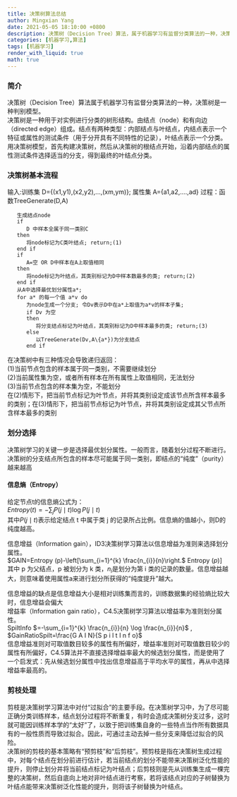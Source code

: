 ```yaml
---
title: 决策树算法总结
author: Mingxian Yang
date: 2021-05-05 18:10:00 +0800
description: 决策树（Decision Tree）算法，属于机器学习有监督分类算法的一种，决策树是一个预测模型。决策树是一种用于对实例进行分类的树形结构。由结点（node）和有向边（directed edge）组成。结点有两种类型：内部结点与叶结点，内结点表示一个特征或属性的测试条件（用于分开具有不同特性的记录），叶结点表示一个分类。使用决策树模型，首先构建决策树，然后从决策树的根结点开始，沿着内部结点的属性测试条件选择适当的分支，得到最终的叶结点分类。
categories: [机器学习,算法]
tags: [机器学习]
render_with_liquid: true
math: true
---
```


### 简介
决策树（Decision Tree）算法属于机器学习有监督分类算法的一种，决策树是一种判别模型。  
决策树是一种用于对实例进行分类的树形结构。由结点（node）和有向边（directed edge）组成。结点有两种类型：内部结点与叶结点，内结点表示一个特征或属性的测试条件（用于分开具有不同特性的记录），叶结点表示一个分类。  
用决策树模型，首先构建决策树，然后从决策树的根结点开始，沿着内部结点的属性测试条件选择适当的分支，得到最终的叶结点分类。

### 决策树基本流程

输入:训练集 D={(x1,y1),(x2,y2),...,(xm,ym)};
     属性集 A={a1,a2,....,ad}
过程：函数TreeGenerate(D,A)
```
   生成结点node
   if 
      D 中样本全属于同一类别C 
   then
      将node标记为C类叶结点; return;(1)
   end if
   if 
      A=空 OR D中样本在A上取值相同
   then
      将node标记为叶结点，其类别标记为D中样本数最多的类; return;(2)
   end if
   从A中选择最优划分属性a*;
   for a* 的每一个值 a*v do
      为node生成一个分支; 令Dv表示D中在a*上取值为a*v的样本子集;
      if Dv 为空 
      then
         将分支结点标记为叶结点，其类别标记为D中样本最多的类; return;(3)
      else
         以TreeGenerate(Dv,A\{a*})为分支结点
      end if
```

在决策树中有三种情况会导致递归返回：  
(1)当前节点包含的样本属于同一类别，不需要继续划分  
(2)当前属性集为空，或者所有样本在所有属性上取值相同，无法划分  
(3)当前节点包含的样本集为空，不能划分  
在(2)情形下，把当前节点标记为叶节点，并将其类别设定成该节点所含样本最多的类别；在(3)情形下，把当前节点标记为叶节点，并将其类别设定成其父节点所含样本最多的类别

### 划分选择
决策树学习的关键一步是选择最优划分属性。一般而言，随着划分过程不断进行。决策树的分支结点所包含的样本尽可能属于同一类别，即结点的“纯度”（purity）越来越高

#### 信息熵（Entropy）

给定节点t的信息熵公式为：  
$Entropy (t)=-\sum_{j} P(j \mid t) \log P(j \mid t)$  
其中$P(j \mid t)$表示给定结点 t 中属于类 j 的记录所占比例。信息熵的值越小，则D的纯度越高。

信息增益（Information gain），ID3决策树学习算法以信息增益为准则来选择划分属性。  
$GAIN=Entropy (p)-\left[\sum_{i=1}^{k} \frac{n_{i}}{n}\right.$ Entropy $\left.(p)\right]$  
其中 p 为父结点，p 被划分为 k 类，$n_{i}$是划分为第 i 类的记录的数量。信息增益越大，则意味着使用属性a来进行划分所获得的“纯度提升”越大。

信息增益的缺点是信息增益大小是相对训练集而言的，训练数据集的经验熵比较大时，信息增益会偏大  
增益率（Information gain ratio），C4.5决策树学习算法以增益率为准则划分属性。  
SpiltInfo $=-\sum_{i=1}^{k} \frac{n_{i}}{n} \log \frac{n_{i}}{n}$  ,  $GainRatioSpilt=\frac{G A I N}{S p i l t I n f o}$  
信息增益准则对可取值数目较多的属性有所偏好，增益率准则对可取值数目较少的属性有所偏好，C4.5算法并不直接选择增益率最大的候选划分属性，而是使用了一个启发式：先从候选划分属性中找出信息增益高于平均水平的属性，再从中选择增益率最高的。

### 剪枝处理
剪枝是决策树学习算法中对付“过拟合”的主要手段。在决策树学习中，为了尽可能正确分类训练样本，结点划分过程将不断重复，有时会造成决策树分支过多，这时就可能因训练样本学的“太好”了，以致于把训练集自身的一些特点当作所有数据具有的一般性质而导致过拟合。因此，可通过主动去掉一些分支来降低过拟合的风险。  
决策树的剪枝的基本策略有“预剪枝”和“后剪枝”。预剪枝是指在决策树生成过程中，对每个结点在划分前进行估计，若当前结点的划分不能带来决策树泛化性能的提升，则停止划分并将当前结点标记为叶结点；后剪枝则是先从训练集生成一棵完整的决策树，然后自底向上地对非叶结点进行考察，若将该结点对应的子树替换为叶结点能带来决策树泛化性能的提升，则将该子树替换为叶结点。

